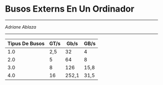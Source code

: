# Busos Externs En Un Ordinador
***
*Adriane Ablaza*
***
| Tipus De Busos | GT/s | Gb/s | GB/s |    
| -- | -- | -- | -- |
| 1.0 | 2,5 | 32 | 4 |
| 2.0 | 5 | 64 | 8 |
| 3.0 | 8 | 126 | 15,8 |
| 4.0 | 16 | 252,1 | 31,5 |
